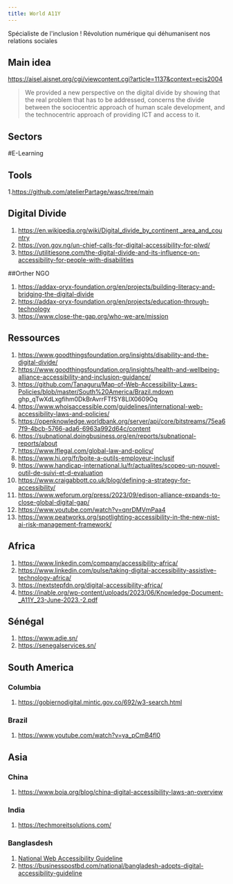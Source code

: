 ```yaml
---
title: World A11Y
---
```


Spécialiste de l'inclusion !
Révolution numérique qui déhumanisent nos relations sociales

## Main idea
https://aisel.aisnet.org/cgi/viewcontent.cgi?article=1137&context=ecis2004

> We provided a new perspective on the digital divide by showing that the real problem that has to be
addressed, concerns the divide between the sociocentric approach of human scale development, and
the technocentric approach of providing ICT and access to it.

## Sectors
#E-Learning

## Tools
 1.https://github.com/atelierPartage/wasc/tree/main

## Digital Divide
 1. https://en.wikipedia.org/wiki/Digital_divide_by_continent,_area_and_country
 1. https://von.gov.ng/un-chief-calls-for-digital-accessibility-for-plwd/
 1. https://utilitiesone.com/the-digital-divide-and-its-influence-on-accessibility-for-people-with-disabilities

##Orther NGO
 1. https://addax-oryx-foundation.org/en/projects/building-literacy-and-bridging-the-digital-divide
 1. https://addax-oryx-foundation.org/en/projects/education-through-technology
 1. https://www.close-the-gap.org/who-we-are/mission

## Ressources
 1. https://www.goodthingsfoundation.org/insights/disability-and-the-digital-divide/  
 1. https://www.goodthingsfoundation.org/insights/health-and-wellbeing-alliance-accessibility-and-inclusion-guidance/
 1. https://github.com/Tanaguru/Map-of-Web-Accessibility-Laws-Policies/blob/master/South%20America/Brazil.mdown
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
 1. https://www.whoisaccessible.com/guidelines/international-web-accessibility-laws-and-policies/
 1. https://openknowledge.worldbank.org/server/api/core/bitstreams/75ea67f9-4bcb-5766-ada6-6963a992d64c/content
 1. https://subnational.doingbusiness.org/en/reports/subnational-reports/about
 1. https://www.lflegal.com/global-law-and-policy/
 1. https://www.hi.org/fr/boite-a-outils-employeur-inclusif
 1. https://www.handicap-international.lu/fr/actualites/scopeo-un-nouvel-outil-de-suivi-et-d-evaluation
 1. https://www.craigabbott.co.uk/blog/defining-a-strategy-for-accessibility/
 1. https://www.weforum.org/press/2023/09/edison-alliance-expands-to-close-global-digital-gap/
 1. https://www.youtube.com/watch?v=qnrDMVmPaa4
 1. https://www.peatworks.org/spotlighting-accessibility-in-the-new-nist-ai-risk-management-framework/

## Africa

 1. https://www.linkedin.com/company/accessibility-africa/
 1. https://www.linkedin.com/pulse/taking-digital-accessibility-assistive-technology-africa/
 1. https://nextstepfdn.org/digital-accessibility-africa/
 1. https://inable.org/wp-content/uploads/2023/06/Knowledge-Document-_A11Y_23-June-2023.-2.pdf

## Sénégal
 1. https://www.adie.sn/
 1. https://senegalservices.sn/


## South America

### Columbia
 1. https://gobiernodigital.mintic.gov.co/692/w3-search.html

### Brazil
1. https://www.youtube.com/watch?v=ya_pCmB4fl0

## Asia

### China
 1. https://www.boia.org/blog/china-digital-accessibility-laws-an-overview

### India 
 1. https://techmoreitsolutions.com/

### Banglasdesh
 1. [National Web Accessibility Guideline](https://msw.portal.gov.bd/sites/default/files/files/msw.portal.gov.bd/page/7e32948a_e1ab_4471_baed_910f872956a7/Draft%20National%20Web%20Accessibility%20Guideline%20%281%29%20%281%29.pdf)
 2. https://businesspostbd.com/national/bangladesh-adopts-digital-accessibility-guideline